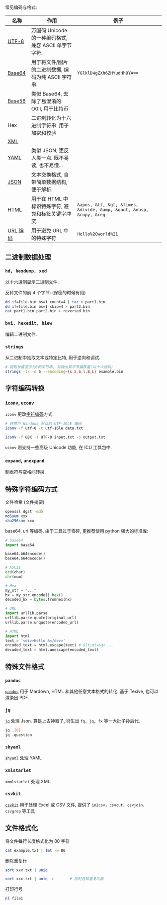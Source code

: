 常见编码与格式:

| 名称                                                  | 作用                                                | 例子                                                                |
| ----------------------------------------------------- | --------------------------------------------------- | ------------------------------------------------------------------- |
| [UTF-8](../../Network/网络数据处理/字符编码.md)     | 万国码 Unicode 的一种编码格式, 兼容 ASCII 单字节字符.                                                    |                                                                     |
| [Base64](../../Network/网络数据处理/Base%20编码.md)   | 用于将文件/图片的二进制数据, 编码为纯 ASCII 字符串. | `YGlklD4gZXh6ZHYudHh0YA==`                                          |
| [Base58](../../Network/网络数据处理/Base%20编码.md)   | 类似 Base64, 去除了易混淆的 O0Il, 用于比特币        |                                                                     |
| Hex                                                   | 二进制转化为十六进制字符串. 用于加密和校验          |                                                                     |
| [XML](../../Network/网络数据处理/数据交换格式/XML.md)   |                                                     |                                                                     |
| [YAML](../../Network/网络数据处理/数据交换格式/YAML.md) | 类似 JSON, 更反人类一点. 既不易读, 也不易懂...      |                                                                     |
| [JSON](../../Network/网络数据处理/数据交换格式/JSON.md) | 文本交换格式, 自带简单数据结构, 便于解析.           |                                                                     |
| HTML                                                  | 用于在 HTML 中标识特殊字符, 避免和标签关键字冲突.   | `&apos, &lt, &gt, &times, &divide, &amp, &quot, &nbsp, &copy, &reg` |
| [URL 编码](../../Network/网络数据处理/URL%20编码.md)  | 用于避免 URL 中的特殊字符                           | `Hello%20world%21`                                                  |

## 二进制数据处理

### `hd, hexdump, xxd`

以十六进制显示二进制文件. 

反转文件的前 4 个字节: (保密的时候有用)
```bash
dd if=file.bin bs=1 count=4 | tac > part1.bin
dd if=file.bin bs=1 skip=4 > part2.bin
cat part1.bin part2.bin > reversed.bin
```

### `bvi, hexedit, biew`

编辑二进制文件.

### `strings`

从二进制中抽取文本或特定比特, 用于逆向和调试.

```bash
# 提取长度至少为6的字符串, 并输出其字节偏移量(以十六进制)
strings -tx -n 6 --encoding={s,S,b,l,B,L} example.bin
```

## 字符编码转换

### `iconv`, `uconv`

`iconv` 更改[字符编码](../../Network/网络数据处理/字符编码.md)方式. 

```sh
# 转换为 Windows 默认的 UTF-16LE 编码 
iconv -f utf-8 -t utf-16le data.txt

iconv -f GBK -t UTF-8 input.txt -o output.txt
```

`uconv` 则支持一些高级 Unicode 功能, 在 ICU 工具包中.

### `expand`, `unexpand`

制表符与空格间转换.

## 特殊字符编码方式

文件哈希 (文件摘要)

```sh
openssl dgst -md5 
md5sum xxx
sha256sum xxx
```

base64, url 等编码, 由于工具过于零碎, 更推荐使用 python 强大的标准库:

```python
# base64
import base64

base64.b64encode()
base64.b64decode()

# ASCII
ord(char)
chr(num)

# Hex
my_str = "..."
hx = my_str.encode().hex()
decoded_hx = bytes.fromhex(hx)

# URL
import urllib.parse
urllib.parse.quote(original_url)
urllib.parse.unquote(encoded_url)

# HTML
import html
text = '<div>Hello &</dev>'
encoded_text = html.escape(text) # &lt;div&gt ...
decoded_text = html.unescape(encoded_text)
```

## 特殊文件格式

### `pandoc`

[`pandoc`](http://pandoc.org/) 用于 Mardown, HTML 和其他任意文本格式的转化. 基于 Texive, 也可以渲染出 PDF.

### `jq`

[`jq`](http://stedolan.github.io/jq/) 处理 Json. 算是上古神器了, 衍生出 `fq, jq, fx` 等一大批子孙后代.

```sh
jq .[0]
jq .question
```

### `shyaml`

[`shyaml`](https://github.com/0k/shyaml) 处理 YAML

### `xmlstarlet`

`xmmlstarlet` 处理 XML.

### `csvkit`

[`csvkit`](https://github.com/onyxfish/csvkit) 用于处理 Excel 或 CSV 文件, 提供了 `in2csv`，`csvcut`，`csvjoin`，`csvgrep` 等工具

## 文件格式化

将文件每行长度格式化为 80 字符

```bash
cat example.txt | fmt -w 80
```

删除重复行

```bash
sort xxx.txt | uniq

sort xxx.txt | uniq -c       # 同时告知重复次数
```

打印行号
```bash
nl file1
```